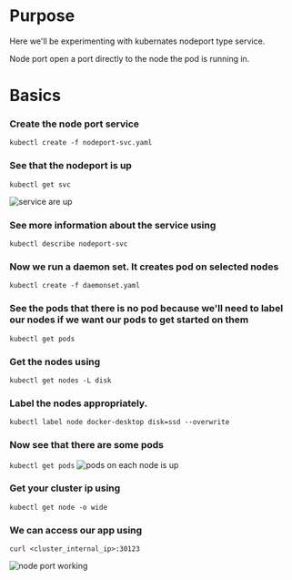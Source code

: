 # Purpose
Here we'll be experimenting with kubernates nodeport type service. 

Node port open a port directly to the node the pod is running in.

# Basics

### Create the node port service
`kubectl create -f nodeport-svc.yaml`

### See that the nodeport is up
`kubectl get svc`

![service are up](https://raw.githubusercontent.com/minhaz1217/devops-notes/master/32%2C%20kubernates%20nodeport%20service/images/01.%20services%20are%20up.png)
### See more information about the service using
`kubectl describe nodeport-svc`

### Now we run a daemon set. It creates pod on selected nodes
`kubectl create -f daemonset.yaml`

### See the pods that there is no pod because we'll need to label our nodes if we want our pods to get started on them
`kubectl get pods`

### Get the nodes using
`kubectl get nodes -L disk`

### Label the nodes appropriately.
`kubectl label node docker-desktop disk=ssd --overwrite`

### Now see that there are some pods
`kubectl get pods`
![pods on each node is up](https://raw.githubusercontent.com/minhaz1217/devops-notes/master/32%2C%20kubernates%20nodeport%20service/images/02.%20pods%20are%20up%20in%20each%20nodes.png)

### Get your cluster ip using
`kubectl get node -o wide`

### We can access our app using 
`curl <cluster_internal_ip>:30123`

![node port working](https://raw.githubusercontent.com/minhaz1217/devops-notes/master/32%2C%20kubernates%20nodeport%20service/images/03%20nodeport%20service%20working.png)